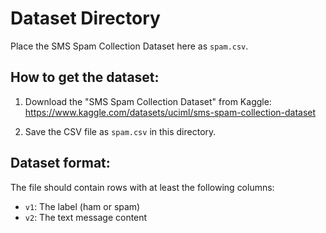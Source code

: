 # Dataset Directory

Place the SMS Spam Collection Dataset here as `spam.csv`.

## How to get the dataset:

1. Download the "SMS Spam Collection Dataset" from Kaggle:
   https://www.kaggle.com/datasets/uciml/sms-spam-collection-dataset

2. Save the CSV file as `spam.csv` in this directory.

## Dataset format:

The file should contain rows with at least the following columns:
- `v1`: The label (ham or spam)
- `v2`: The text message content
